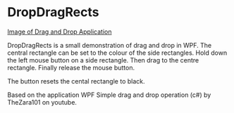 # DropDragRects


[Image of Drag and Drop Application](KevinDyke.github.com/DropDragRects/images/DropDragRects.png)




DropDragRects is a small demonstration of drag and drop in WPF. The central rectangle can be set to the colour of the side rectangles. Hold down the left mouse button on a side rectangle. Then drag to the centre rectangle. Finally release the mouse button.

The button resets the cental rectangle to black.

Based on the application WPF Simple drag and drop operation (c#) by TheZara101 on youtube.